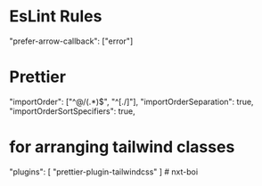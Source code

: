 # EsLint Rules

"prefer-arrow-callback": ["error"]

# Prettier

"importOrder": ["^@/(.\*)$", "^[./]"],
"importOrderSeparation": true,
"importOrderSortSpecifiers": true,

# for arranging tailwind classes

"plugins": [
"prettier-plugin-tailwindcss"
]
#   n x t - b o i  
 